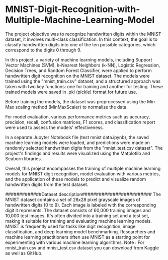 # MNIST-Digit-Recognition-with-Multiple-Machine-Learning-Model
The project objective was to recognize handwritten digits within the MNIST dataset, it involves multi-class classification. In this context, the goal is to classify handwritten digits into one of the ten possible categories, which correspond to the digits 0 through 9.

In this project, a variety of machine learning models, including Support Vector Machines (SVM), k-Nearest Neighbors (k-NN), Logistic Regression, Decision Trees, and Random Forest Classifier, were applied to perform handwritten digit recognition on the MNIST dataset. The models were trained using the "mnist_train.csv" dataset, and a structured approach was taken with two key functions: one for training and another for testing. These trained models were saved in .pkl (pickle) format for future use.

Before training the models, the dataset was preprocessed using the Min-Max scaling method (MinMaxScaler) to normalize the data.

For model evaluation, various performance metrics such as accuracy, precision, recall, confusion matrices, F1 scores, and classification report were used to assess the models' effectiveness.

In a separate Jupyter Notebook file (test mnist data.ipynb), the saved machine learning models were loaded, and predictions were made on randomly selected handwritten digits from the "mnist_test.csv dataset". The project's findings and results were visualized using the Matplotlib and Seaborn libraries.

Overall, this project encompasses the training of multiple machine learning models for MNIST digit recognition, model evaluation with various metrics, and the application of these models to predict and visualize random handwritten digits from the test dataset.

#############Dataset description#########################
The MNIST dataset contains a set of 28x28 pixel grayscale images of handwritten digits (0 to 9).
Each image is labeled with the corresponding digit it represents.
The dataset consists of 60,000 training images and 10,000 test images.
It's often divided into a training set and a test set, making it suitable for training and evaluating machine learning models.
MNIST is frequently used for tasks like digit recognition, image classification, and deep learning model benchmarking.
Researchers and machine learning practitioners often use MNIST as a starting point for experimenting with various machine learning algorithms.
Note : For mnist_train.csv  and mnist_test.csv dataset you can download from Kaggle as well as GitHub.
